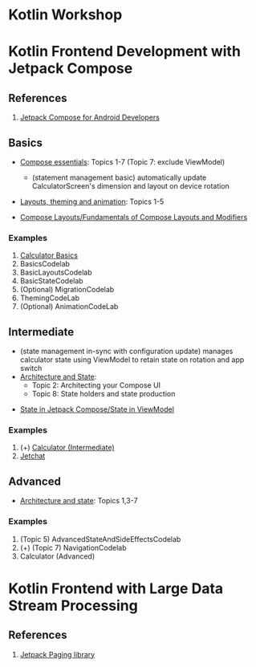 Kotlin Workshop
==================

# Kotlin Frontend Development with Jetpack Compose

## References
1. [Jetpack Compose for Android Developers](https://developer.android.com/courses/jetpack-compose/course)

## Basics
+ [Compose essentials](https://developer.android.com/courses/pathways/jetpack-compose-for-android-developers-1): Topics 1-7 (Topic 7: exclude ViewModel)
  + (statement management basic) automatically update CalculatorScreen's dimension and layout on device rotation

+ [Layouts, theming and animation](https://developer.android.com/courses/pathways/jetpack-compose-for-android-developers-2): Topics 1-5

- [Compose Layouts/Fundamentals of Compose Layouts and Modifiers](https://developer.android.com/courses/pathways/jetpack-compose-for-android-developers-2)

### Examples
1. [Calculator Basics](https://github.com/SwinAkathon/kotlin-workshop/tree/basic)
2. BasicsCodelab
3. BasicLayoutsCodelab
4. BasicStateCodelab
5. (Optional) MigrationCodelab
5. ThemingCodeLab
6. (Optional) AnimationCodeLab

## Intermediate
+ (state management in-sync with configuration update) manages calculator state using ViewModel to retain state on rotation and app switch
+ [Architecture and State](https://developer.android.com/courses/pathways/jetpack-compose-for-android-developers-3):
  - Topic 2: Architecting your Compose UI
  - Topic 8: State holders and state production
- [State in Jetpack Compose/State in ViewModel](https://developer.android.com/codelabs/jetpack-compose-state)

### Examples
1. (+) [Calculator (Intermediate)](calculator)
2. [Jetchat](https://github.com/android/compose-samples/tree/main/Jetchat)
  
## Advanced
+ [Architecture and state](https://developer.android.com/courses/pathways/jetpack-compose-for-android-developers-3): Topics 1,3-7
  
### Examples
1. (Topic 5) AdvancedStateAndSideEffectsCodelab
2. (+) (Topic 7) NavigationCodelab
3. Calculator (Advanced)

# Kotlin Frontend with Large Data Stream Processing

## References
1. [Jetpack Paging library](https://developer.android.com/topic/libraries/architecture/paging/v3-overview)
